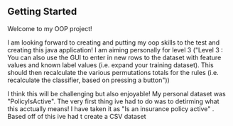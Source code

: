 ## Getting Started
Welcome to my OOP project! 

I am looking forward to creating and putting my oop skills to the test and creating this java application!
I am aiming personally for level 3 ("Level 3 : You can also use the GUI to enter in new rows to the dataset with feature values and known label
values (i.e. expand your training dataset). This should then recalculate the various permutations totals for
the rules (i.e. recalculate the classifier, based on pressing a button"))

I think this will be challenging but also enjoyable! My personal dataset was "PolicyIsActive". The very first thing ive had to do was to detirming what this acctually means! I have taken it as "Is an insurance policy active" . Based off of this ive had t create a CSV dataset